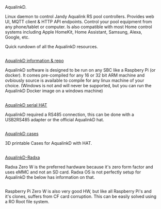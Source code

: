 AqualinkD.

Linux daemon to control Jandy Aqualink RS pool controllers. Provides web UI, MQTT client & HTTP API endpoints. Control your pool equipment from any phone/tablet or computer.  Is also compatible with most Home control systems including Apple HomeKit, Home Assistant, Samsung, Alexa, Google, etc.

Quick rundown of all the AqualinkD resources.

##
[AqualinkD information & repo](https://github.com/sfeakes/AqualinkD)

AqualinkD software is designed to be run on any SBC like a Raspbery Pi (or docker). It comes pre-compiled for any 16 or 32 bit ARM machine and ovbiously source is available to compile for any linux machine of your choice. (Windows is not and will never be supported, but you can run the AqualinkD Docker image on a windows machine)

##
[AqualinkD serial HAT](https://github.com/chrisdaun/pi-zero-serial-hat)

AqualinkD required a RS485 connection, this can be done with a USB2RS485 adapter or the official AqualinkD hat.

##
[AqualinkD cases](https://github.com/aqualinkd/AqualinkD-Cases)

3D printable Cases for AqualinkD with HAT.

##
[AqualinkD-Radxa](https://github.com/aqualinkd/AqualinkD-Radxa-zero3)

Radxa Zero W is the preferred hardware because it's zero form factor and uses eMMC and not an SD card.
Radxa OS is not perfectly setup for AqualinkD the below has information on that.

##
Raspberry Pi Zero W is also very good HW, but like all Raspberry Pi's and it's clones, suffers from CF card corruption. This can be easily solved using a RO Root file system.



